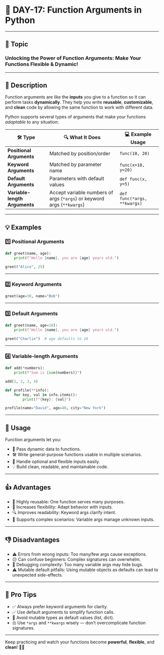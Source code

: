 # 🚀 DAY-17: Function Arguments in Python

---

## 🎯 Topic  
### Unlocking the Power of Function Arguments: Make Your Functions Flexible & Dynamic!

---

## 📖 Description

Function arguments are like the **inputs** you give to a function so it can perform tasks **dynamically**. They help you write **reusable**, **customizable**, and **clean** code by allowing the same function to work with different data.

Python supports several types of arguments that make your functions *adaptable* to any situation:

| 🛠️ **Type**                   | 🔍 **What It Does**                         | 💻 **Example Usage**                  |
|------------------------------|---------------------------------------------|------------------------------------|
| **Positional Arguments**      | Matched by position/order                    | `func(10, 20)`                     |
| **Keyword Arguments**         | Matched by parameter name                     | `func(x=10, y=20)`                 |
| **Default Arguments**         | Parameters with default values                | `def func(x, y=5)`                 |
| **Variable-length Arguments** | Accept variable numbers of args (`*args`) or keyword args (`**kwargs`) | `def func(*args, **kwargs)`        |

---

## 💡 Examples

### 1️⃣ Positional Arguments

```python
def greet(name, age):
    print(f"Hello {name}, you are {age} years old.")

greet("Alice", 25)
```

---

### 2️⃣ Keyword Arguments

```python
greet(age=30, name="Bob")
```

---

### 3️⃣ Default Arguments

```python
def greet(name, age=18):
    print(f"Hello {name}, you are {age} years old.")

greet("Charlie")  # age defaults to 18
```

---

### 4️⃣ Variable-length Arguments

```python
def add(*numbers):
    print(f"Sum is {sum(numbers)}")

add(1, 2, 3, 4)

def profile(**info):
    for key, val in info.items():
        print(f"{key}: {val}")

profile(name="David", age=40, city="New York")
```

---

## 🔧 Usage

Function arguments let you:

- 🚀 Pass dynamic data to functions.
- 🛠️ Write general-purpose functions usable in multiple scenarios.
- 🎯 Handle optional and flexible inputs easily.
- 💡 Build clean, readable, and maintainable code.

---

## 👍 Advantages

- 🔄 Highly reusable: One function serves many purposes.
- 🔄 Increases flexibility: Adapt behavior with inputs.
- 🔍 Improves readability: Keyword args clarify intent.
- 🔗 Supports complex scenarios: Variable args manage unknown inputs.

---

## 👎 Disadvantages

- ⚠️ Errors from wrong inputs: Too many/few args cause exceptions.
- 😕 Can confuse beginners: Complex signatures can overwhelm.
- 🐞 Debugging complexity: Too many variable args may hide bugs.
- ⚠️ Mutable default pitfalls: Using mutable objects as defaults can lead to unexpected side-effects.

---

## 🌟 Pro Tips

- ✅ Always prefer keyword arguments for clarity.
- ✅ Use default arguments to simplify function calls.
- 🚫 Avoid mutable types as default values (list, dict).
- ⚖️ Use `*args` and `**kwargs` wisely — don’t overcomplicate function signatures.

---

Keep practicing and watch your functions become **powerful**, **flexible**, and **clean**! 💪🐍
